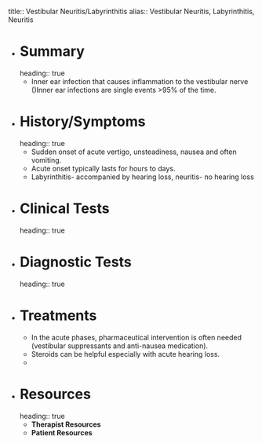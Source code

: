 title:: Vestibular Neuritis/Labyrinthitis
alias:: Vestibular Neuritis, Labyrinthitis, Neuritis

- # Summary
  heading:: true
	- Inner ear infection that causes inflammation to the vestibular nerve ()Inner ear infections are single events >95% of the time.
- # History/Symptoms
  heading:: true
	- Sudden onset of acute vertigo, unsteadiness, nausea and often vomiting.
	- Acute onset typically lasts for hours to days.
	- Labyrinthitis- accompanied by hearing loss, neuritis- no hearing loss
- # Clinical Tests
  heading:: true
- # Diagnostic Tests
  heading:: true
- # Treatments
	- In the acute phases, pharmaceutical intervention is often needed (vestibular suppressants and anti-nausea medication).
	- Steroids can be helpful especially with acute hearing loss.
	-
- # Resources
  heading:: true
	- **Therapist Resources**
	- **Patient Resources**